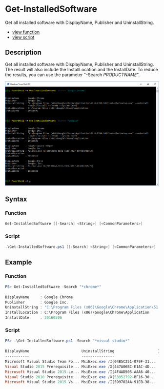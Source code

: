# Get-InstalledSoftware

Get all installed software with DisplayName, Publisher and UninstallString.

* [view function](https://github.com/BornToBeRoot/PowerShell/blob/master/Module/LazyAdmin/Get-InstalledSoftware.ps1)
* [view script](https://github.com/BornToBeRoot/PowerShell/blob/master/Scripts/Get-InstalledSoftware.ps1)

## Description

 Get all installed software with DisplayName, Publisher and UninstallString. The result will also include the InstallLocation and the InstallDate. To reduce the results, you can use the parameter "-Search *PRODUCTNAME*".

![Screenshot](Images/Get-InstalledSoftware.png?raw=true)

## Syntax 

### Function

```powershell
Get-InstalledSoftware [[-Search] <String>] [<CommonParameters>]
```

### Script

```powershell
.\Get-InstalledSoftware.ps1 [[-Search] <String>] [<CommonParameters>]
```

## Example

### Function

```powershell
PS> Get-InstalledSoftware -Search "*chrome*"

DisplayName     : Google Chrome
Publisher       : Google Inc.
UninstallString : "C:\Program Files (x86)\Google\Chrome\Application\51.0.2704.103\Installer\setup.exe" --uninstall --multi-install --chrome --system-level
InstallLocation : C:\Program Files (x86)\Google\Chrome\Application
InstallDate     : 20160506
```

### Script

```powershell
PS> .\Get-InstalledSoftware.ps1 -Search "*visual studio*"

DisplayName                        UninstallString                    InstallLocation                    InstallDate
-----------                        ---------------                    ---------------                    -----------
Microsoft Visual Studio Team Fo... MsiExec.exe /I{04B5C251-079F-31...                                    20151217
Visual Studio 2015 Prerequisite... MsiExec.exe /X{447A06BC-E1AC-4D...                                    20151217
Microsoft Visual Studio 2015-Le... MsiExec.exe /I{4F4AD505-AAA6-40...                                    20151217
Visual Studio 2010 Prerequisite... MsiExec.exe /X{53952792-BF16-30...                                    20150914
Microsoft Visual Studio 2015 Vs... MsiExec.exe /I{599702AA-91EB-38...                                    20151217
```